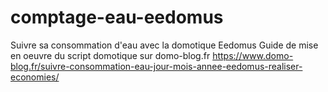 # comptage-eau-eedomus
Suivre sa consommation d'eau avec la domotique Eedomus
Guide de mise en oeuvre du script domotique sur domo-blog.fr https://www.domo-blog.fr/suivre-consommation-eau-jour-mois-annee-eedomus-realiser-economies/
